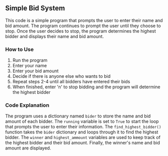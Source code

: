 ## Simple Bid System

This code is a simple program that prompts the user to enter their name and bid amount. The program continues to prompt the user until they choose to stop. Once the user decides to stop, the program determines the highest bidder and displays their name and bid amount.

### How to Use
1. Run the program
2. Enter your name
3. Enter your bid amount
4. Decide if there is anyone else who wants to bid
5. Repeat steps 2-4 until all bidders have entered their bids
6. When finished, enter 'n' to stop bidding and the program will determine the highest bidder

### Code Explanation
The program uses a dictionary named `bider` to store the name and bid amount of each bidder. The `running` variable is set to `True` to start the loop that prompts the user to enter their information. The `find_highest_bidder()` function takes the `bider` dictionary and loops through it to find the highest bidder. The `winner` and `highest_ammount` variables are used to keep track of the highest bidder and their bid amount. Finally, the winner's name and bid amount are displayed.